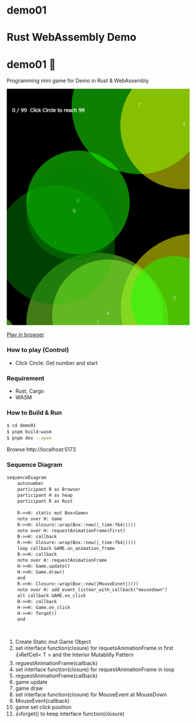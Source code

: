 # demo01
Rust WebAssembly Demo
=======
demo01 🎨
========
Programming mini game for Demo in Rust & WebAssembly

[![screenshot](screen.png)](https://myurioka.github.io/demo01/)

[Play in browser](https://myurioka.github.io/demo01)

### How to play (Control)

  * Click Circle: Get number and start

### Requirement
  * Rust, Cargo
  * WASM

### How to Build & Run

  ```sh
  $ cd demo01
  $ pnpm build-wasm
  $ pnpm dev --open
  ```
  Browse http://localhost:5173

### Sequence Diagram

```mermaid
sequenceDiagram
    autonumber
    participant B as Browser
    participant H as heap
    participant R as Rust

    R->>H: static mut Box<Game>
    note over H: Game
    R->>H: Glosure::wrap(Box::new(|_time:f64|()))
    note over H: requestAnimationFrame(First)
    B->>H: callback
    R->>H: Glosure::wrap(Box::new(|_time:f64|()))
    loop callback GAME.on_animation_frame
    B->>H: callback
    note over H: requestAnimationFrame
    H->>H: Game.update()
    H->>H: Game.draw()
    end
    R->>H: Closure::wrap(Box::new(|MouseEvnet|)())
    note over H: add_event_listner_with_callback("mousedown")
    alt callback GAME.on_click
    B->>H: callback
    H->>H: Game.on_click
    H->>H: forget()
    end
```
<br>
<ol>
<li>Create Static mut Game Object</li>
<li>set interface function(closure) for requetsAnimationFrame in first <br> 👍RefCell< T > and the Interior Mutablilly Pattern</li>
<li>reguestAnimationFrame(callback)</li>
<li>set interface function(closure) for requestAnimationFrame in loop</li>
<li>reguestAnimationFrame(callback)</li>
<li>game update</li>
<li>game draw</li>
<li>set interface function(closure) for MouseEvent at MouseDown</li>
<li>MouseEvent(callback)</li>
<li>game set click position</li>
<li>👍forget() to keep interface function(closure)</li>
</ol>

